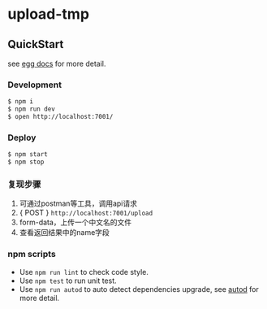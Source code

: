 # upload-tmp



## QuickStart

<!-- add docs here for user -->

see [egg docs][egg] for more detail.

### Development

```bash
$ npm i
$ npm run dev
$ open http://localhost:7001/
```

### Deploy

```bash
$ npm start
$ npm stop
```

### 复现步骤
1. 可通过postman等工具，调用api请求
2. { POST }  `http://localhost:7001/upload`
3. form-data，上传一个中文名的文件
4. 查看返回结果中的name字段


### npm scripts

- Use `npm run lint` to check code style.
- Use `npm test` to run unit test.
- Use `npm run autod` to auto detect dependencies upgrade, see [autod](https://www.npmjs.com/package/autod) for more detail.


[egg]: https://eggjs.org